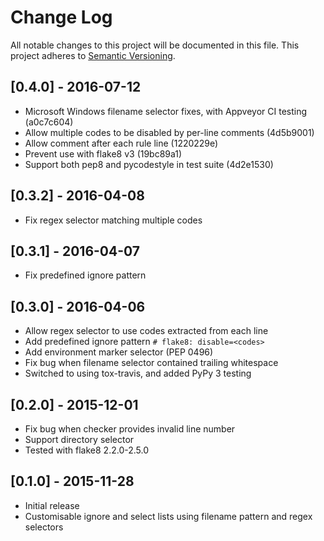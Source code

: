 # Change Log
All notable changes to this project will be documented in this file.
This project adheres to [Semantic Versioning](http://semver.org/).

## [0.4.0] - 2016-07-12
- Microsoft Windows filename selector fixes, with Appveyor CI testing (a0c7c604)
- Allow multiple codes to be disabled by per-line comments (4d5b9001)
- Allow comment after each rule line (1220229e)
- Prevent use with flake8 v3 (19bc89a1)
- Support both pep8 and pycodestyle in test suite (4d2e1530)

## [0.3.2] - 2016-04-08
- Fix regex selector matching multiple codes

## [0.3.1] - 2016-04-07
- Fix predefined ignore pattern

## [0.3.0] - 2016-04-06
- Allow regex selector to use codes extracted from each line
- Add predefined ignore pattern `# flake8: disable=<codes>`
- Add environment marker selector (PEP 0496)
- Fix bug when filename selector contained trailing whitespace
- Switched to using tox-travis, and added PyPy 3 testing

## [0.2.0] - 2015-12-01
- Fix bug when checker provides invalid line number
- Support directory selector
- Tested with flake8 2.2.0-2.5.0

## [0.1.0] - 2015-11-28
- Initial release
- Customisable ignore and select lists using filename pattern and regex selectors
